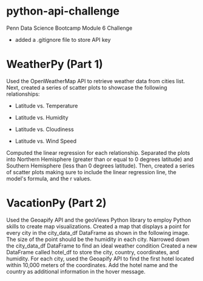 # python-api-challenge
Penn Data Science Bootcamp Module 6 Challenge

* added a .gitignore file to store API key

# WeatherPy (Part 1)
Used the OpenWeatherMap API to retrieve weather data from  cities list. Next, created a series of scatter plots to showcase the following relationships:
* Latitude vs. Temperature

* Latitude vs. Humidity

* Latitude vs. Cloudiness

* Latitude vs. Wind Speed

Computed the linear regression for each relationship. Separated the plots into Northern Hemisphere (greater than or equal to 0 degrees latitude) and Southern Hemisphere (less than 0 degrees latitude). Then, created a series of scatter plots making sure to include the linear regression line, the model's formula, and the r values.

# VacationPy (Part 2)
Used the Geoapify API and the geoViews Python library to employ Python skills to create map visualizations.
Created a map that displays a point for every city in the city_data_df DataFrame as shown in the following image. The size of the point should be the humidity in each city.
Narrowed down the city_data_df DataFrame to find an ideal weather condition
Created a new DataFrame called hotel_df to store the city, country, coordinates, and humidity.
For each city, used the Geoapify API to find the first hotel located within 10,000 meters of the coordinates.
Add the hotel name and the country as additional information in the hover message.
